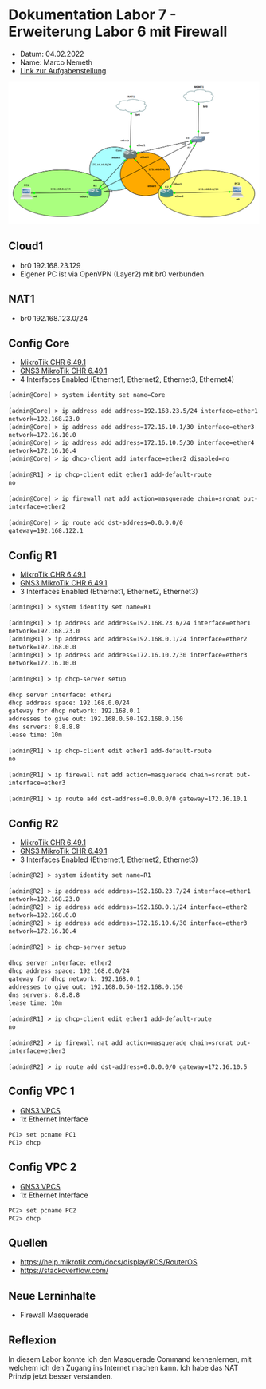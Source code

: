 # Dokumentation Labor 7 - Erweiterung Labor 6 mit Firewall

 - Datum: 04.02.2022
 - Name: Marco Nemeth
 - [Link zur Aufgabenstellung](https://gitlab.com/ch-tbz-it/Stud/m129/-/tree/main/07_GNS3%20Labor%20Anforderungen#8-labor-7-erweiterung-labor-6-mit-firewall)

![GNS3 Screenshot meines Labors](../images/Labor7.png)

## Cloud1
 - br0 192.168.23.129
 - Eigener PC ist via OpenVPN (Layer2) mit br0 verbunden. 

## NAT1
 - br0 192.168.123.0/24

## Config Core
 - [MikroTik CHR 6.49.1](https://mikrotik.com/download/archive)
 - [GNS3 MikroTik CHR 6.49.1](https://gns3.com/marketplace/appliances/mikrotik-cloud-hosted-router)
 - 4 Interfaces Enabled (Ethernet1, Ethernet2, Ethernet3, Ethernet4)
```
[admin@Core] > system identity set name=Core

[admin@Core] > ip address add address=192.168.23.5/24 interface=ether1 network=192.168.23.0
[admin@Core] > ip address add address=172.16.10.1/30 interface=ether3 network=172.16.10.0
[admin@Core] > ip address add address=172.16.10.5/30 interface=ether4 network=172.16.10.4
[admin@Core] > ip dhcp-client add interface=ether2 disabled=no

[admin@R1] > ip dhcp-client edit ether1 add-default-route
no

[admin@Core] > ip firewall nat add action=masquerade chain=srcnat out-interface=ether2

[admin@Core] > ip route add dst-address=0.0.0.0/0 gateway=192.168.122.1
```

## Config R1
 - [MikroTik CHR 6.49.1](https://mikrotik.com/download/archive)
 - [GNS3 MikroTik CHR 6.49.1](https://gns3.com/marketplace/appliances/mikrotik-cloud-hosted-router)
 - 3 Interfaces Enabled (Ethernet1, Ethernet2, Ethernet3)
```
[admin@R1] > system identity set name=R1

[admin@R1] > ip address add address=192.168.23.6/24 interface=ether1 network=192.168.23.0
[admin@R1] > ip address add address=192.168.0.1/24 interface=ether2 network=192.168.0.0
[admin@R1] > ip address add address=172.16.10.2/30 interface=ether3 network=172.16.10.0

[admin@R1] > ip dhcp-server setup

dhcp server interface: ether2
dhcp address space: 192.168.0.0/24
gateway for dhcp network: 192.168.0.1
addresses to give out: 192.168.0.50-192.168.0.150
dns servers: 8.8.8.8
lease time: 10m

[admin@R1] > ip dhcp-client edit ether1 add-default-route
no

[admin@R1] > ip firewall nat add action=masquerade chain=srcnat out-interface=ether3

[admin@R1] > ip route add dst-address=0.0.0.0/0 gateway=172.16.10.1
```

## Config R2
 - [MikroTik CHR 6.49.1](https://mikrotik.com/download/archive)
 - [GNS3 MikroTik CHR 6.49.1](https://gns3.com/marketplace/appliances/mikrotik-cloud-hosted-router)
 - 3 Interfaces Enabled (Ethernet1, Ethernet2, Ethernet3)
```
[admin@R2] > system identity set name=R1

[admin@R2] > ip address add address=192.168.23.7/24 interface=ether1 network=192.168.23.0
[admin@R2] > ip address add address=192.168.0.1/24 interface=ether2 network=192.168.0.0
[admin@R2] > ip address add address=172.16.10.6/30 interface=ether3 network=172.16.10.4

[admin@R2] > ip dhcp-server setup

dhcp server interface: ether2
dhcp address space: 192.168.0.0/24
gateway for dhcp network: 192.168.0.1
addresses to give out: 192.168.0.50-192.168.0.150
dns servers: 8.8.8.8
lease time: 10m

[admin@R1] > ip dhcp-client edit ether1 add-default-route
no

[admin@R2] > ip firewall nat add action=masquerade chain=srcnat out-interface=ether3

[admin@R2] > ip route add dst-address=0.0.0.0/0 gateway=172.16.10.5
```

## Config VPC 1
- [GNS3 VPCS](https://docs.gns3.com/docs/emulators/vpcs/)
- 1x Ethernet Interface
```
PC1> set pcname PC1
PC1> dhcp
```

## Config VPC 2
- [GNS3 VPCS](https://docs.gns3.com/docs/emulators/vpcs/)
- 1x Ethernet Interface
```
PC2> set pcname PC2
PC2> dhcp
```

## Quellen
 - https://help.mikrotik.com/docs/display/ROS/RouterOS
 - https://stackoverflow.com/

## Neue Lerninhalte
 - Firewall Masquerade 

## Reflexion
In diesem Labor konnte ich den Masquerade Command kennenlernen, mit welchem ich den Zugang ins Internet machen kann. Ich habe das NAT Prinzip jetzt besser verstanden.
